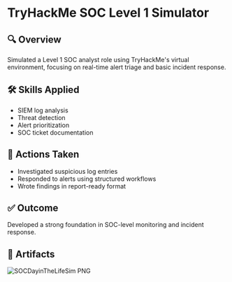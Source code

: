 # TryHackMe SOC Level 1 Simulator

## 🔍 Overview
Simulated a Level 1 SOC analyst role using TryHackMe's virtual environment, focusing on real-time alert triage and basic incident response.

## 🛠️ Skills Applied
- SIEM log analysis
- Threat detection
- Alert prioritization
- SOC ticket documentation

## 📌 Actions Taken
- Investigated suspicious log entries
- Responded to alerts using structured workflows
- Wrote findings in report-ready format

## ✅ Outcome
Developed a strong foundation in SOC-level monitoring and incident response.

## 📎 Artifacts
![SOCDayinTheLifeSim PNG](https://github.com/user-attachments/assets/fe8e7d03-b86a-4f54-892a-49d316bb6092)

